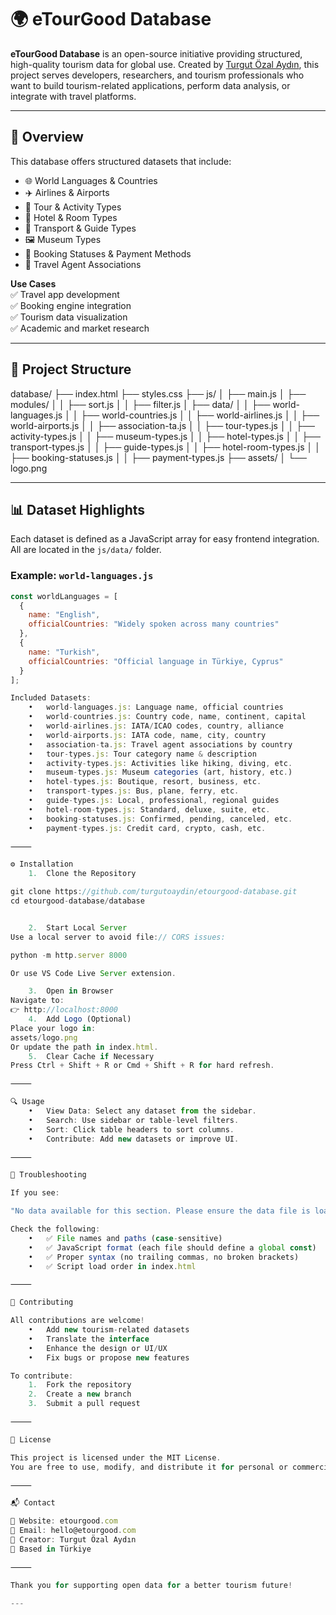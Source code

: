 # 🌍 eTourGood Database

**eTourGood Database** is an open-source initiative providing structured, high-quality tourism data for global use. Created by [Turgut Özal Aydın](https://github.com/turgutoaydin), this project serves developers, researchers, and tourism professionals who want to build tourism-related applications, perform data analysis, or integrate with travel platforms.

---

## 🚀 Overview

This database offers structured datasets that include:

- 🌐 World Languages & Countries  
- ✈️ Airlines & Airports  
- 🧭 Tour & Activity Types  
- 🏨 Hotel & Room Types  
- 🚌 Transport & Guide Types  
- 🖼️ Museum Types  
- 🧾 Booking Statuses & Payment Methods  
- 🏢 Travel Agent Associations

**Use Cases**  
✅ Travel app development  
✅ Booking engine integration  
✅ Tourism data visualization  
✅ Academic and market research

---

## 📁 Project Structure

database/
├── index.html
├── styles.css
├── js/
│   ├── main.js
│   ├── modules/
│   │   ├── sort.js
│   │   ├── filter.js
│   ├── data/
│   │   ├── world-languages.js
│   │   ├── world-countries.js
│   │   ├── world-airlines.js
│   │   ├── world-airports.js
│   │   ├── association-ta.js
│   │   ├── tour-types.js
│   │   ├── activity-types.js
│   │   ├── museum-types.js
│   │   ├── hotel-types.js
│   │   ├── transport-types.js
│   │   ├── guide-types.js
│   │   ├── hotel-room-types.js
│   │   ├── booking-statuses.js
│   │   ├── payment-types.js
├── assets/
│   └── logo.png

---

## 📊 Dataset Highlights

Each dataset is defined as a JavaScript array for easy frontend integration. All are located in the `js/data/` folder.

### Example: `world-languages.js`

```javascript
const worldLanguages = [
  {
    name: "English",
    officialCountries: "Widely spoken across many countries"
  },
  {
    name: "Turkish",
    officialCountries: "Official language in Türkiye, Cyprus"
  }
];

Included Datasets:
	•	world-languages.js: Language name, official countries
	•	world-countries.js: Country code, name, continent, capital
	•	world-airlines.js: IATA/ICAO codes, country, alliance
	•	world-airports.js: IATA code, name, city, country
	•	association-ta.js: Travel agent associations by country
	•	tour-types.js: Tour category name & description
	•	activity-types.js: Activities like hiking, diving, etc.
	•	museum-types.js: Museum categories (art, history, etc.)
	•	hotel-types.js: Boutique, resort, business, etc.
	•	transport-types.js: Bus, plane, ferry, etc.
	•	guide-types.js: Local, professional, regional guides
	•	hotel-room-types.js: Standard, deluxe, suite, etc.
	•	booking-statuses.js: Confirmed, pending, canceled, etc.
	•	payment-types.js: Credit card, crypto, cash, etc.

⸻

⚙️ Installation
	1.	Clone the Repository

git clone https://github.com/turgutoaydin/etourgood-database.git
cd etourgood-database/database


	2.	Start Local Server
Use a local server to avoid file:// CORS issues:

python -m http.server 8000

Or use VS Code Live Server extension.

	3.	Open in Browser
Navigate to:
👉 http://localhost:8000
	4.	Add Logo (Optional)
Place your logo in:
assets/logo.png
Or update the path in index.html.
	5.	Clear Cache if Necessary
Press Ctrl + Shift + R or Cmd + Shift + R for hard refresh.

⸻

🔍 Usage
	•	View Data: Select any dataset from the sidebar.
	•	Search: Use sidebar or table-level filters.
	•	Sort: Click table headers to sort columns.
	•	Contribute: Add new datasets or improve UI.

⸻

🧰 Troubleshooting

If you see:

"No data available for this section. Please ensure the data file is loaded correctly."

Check the following:
	•	✅ File names and paths (case-sensitive)
	•	✅ JavaScript format (each file should define a global const)
	•	✅ Proper syntax (no trailing commas, no broken brackets)
	•	✅ Script load order in index.html

⸻

🤝 Contributing

All contributions are welcome!
	•	Add new tourism-related datasets
	•	Translate the interface
	•	Enhance the design or UI/UX
	•	Fix bugs or propose new features

To contribute:
	1.	Fork the repository
	2.	Create a new branch
	3.	Submit a pull request

⸻

📄 License

This project is licensed under the MIT License.
You are free to use, modify, and distribute it for personal or commercial purposes.

⸻

📬 Contact

📌 Website: etourgood.com
📧 Email: hello@etourgood.com
👤 Creator: Turgut Özal Aydın
📍 Based in Türkiye

⸻

Thank you for supporting open data for a better tourism future!

---